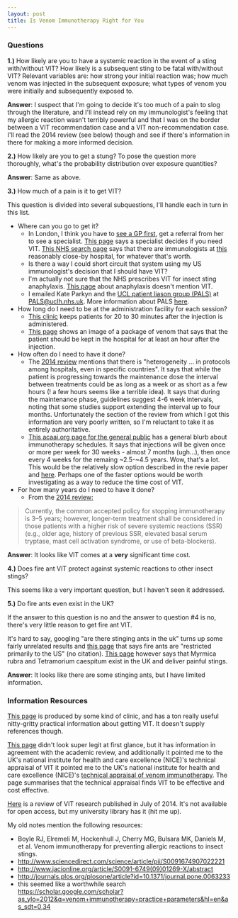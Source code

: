 ```yaml
---
layout: post
title: Is Venom Immunotherapy Right for You 
---
```


### **Questions**

**1.)** How likely are you to have a systemic reaction in the event of a sting with/without VIT? How likely is a subsequent sting to be fatal with/without VIT? Relevant variables are: how strong your initial reaction was; how much venom was injected in the subsequent exposure; what types of venom you were initially and subsequently exposed to.

**Answer**: I suspect that I'm going to decide it's too much of a pain to slog through the literature, and I'll instead rely on my immunologist's feeling that my allergic reaction wasn't terribly powerful and that I was on the border between a VIT recommendation case and a VIT non-recommendation case. I'll read the 2014 review (see below) though and see if there's information in there for making a more informed decision.

**2.)** How likely are you to get a stung? To pose the question more thoroughly, what's the probability distribution over exposure quantities?

**Answer**: Same as above.

**3.)** How much of a pain is it to get VIT?

This question is divided into several subquestions, I'll handle each in turn in this list.

  * Where can you go to get it?
    * In London, I think you have to [see a GP first](http://www.nhs.uk/chq/pages/1094.aspx?categoryid=68&subcategoryid=153), get a referral from her to see a specialist. [This page](https://www.allergyuk.org/the-management-of-allergy/immunotherapy) says a specialist decides if you need VIT. [This NHS search page](http://www.nhs.uk/Service-Search/Hospital/LocationSearch/7/ConsultantResults?Name=e.g.%20Singh%20or%20John%20Smith&Distance=25&Location.Latitude=51.536304473877&Location.Longitude=-0.134296000003815&Location.Id=0&location.Name=nw10ry&ResultsOffset=0&ResultsPerPage=10&SearchMethod=1&Specialty=40) says that there are immunologists at [this](https://www.google.com/maps/place/great+ormond+street+hospital/@51.5225023,-0.1207834,15z/data=!4m2!3m1!1s0x0:0xd8aa6320117dd9ca?sa=X&ved=0ahUKEwiF_rC1tsrKAhVFVyYKHcgeCy0Q_BIIkgEwEQ) reasonably close-by hospital, for whatever that's worth.
    * Is there a way I could short circuit that system using my US immunologist's decision that I should have VIT?
    * I'm actually not sure that the NHS prescribes VIT for insect sting anaphylaxis. [This page](http://www.nhs.uk/conditions/Anaphylaxis/Pages/Introduction.aspx) about anaphylaxis doesn't mention VIT.
    * I emailed Kate Parkyn and the [UCL patient liason group (PALS)](http://www.uclh.nhs.uk/pandv/helpandsupport/pals/Pages/HowtocontactPALS.aspx) at PALS@uclh.nhs.uk. More information about PALS [here](http://www.nhs.uk/chq/pages/1082.aspx?CategoryID=68).
  * How long do I need to be at the administration facility for each session?
    * [This clinic](http://www.texasallergyonline.com/allergy.php?id=369201) keeps patients for 20 to 30 minutes after the injection is administered.
    * [This page](http://www.insectstings.co.uk/immunotherapy/) shows an image of a package of venom that says that the patient should be kept in the hospital for at least an hour after the injection.
  * How often do I need to have it done?
    * The [2014 review](https://scholar.google.com/scholar?as_ylo=2012&q=venom+immunotherapy+practice+parameters&hl=en&as_sdt=0,34) mentions that there is "heterogeneity ... in protocols among hospitals, even in specific countries". It says that while the patient is progressing towards the maintenance dose the interval between treatments could be as long as a week or as short as a few hours (! a few hours seems like a terrible idea). It says that during the maintenance phase, guidelines suggest 4-6 week intervals, noting that some studies support extending the interval up to four months. Unfortunately the section of the review from which I got this information are very poorly written, so I'm reluctant to take it as entirely authoritative. 
    * [This acaai.org page for the general public](http://acaai.org/allergies/treatment/allergy-shots-immunotherapy) has a general blurb about immunotherapy schedules. It says that injections will be given once or more per week for 30 weeks - almost 7 months (ugh...), then once every 4 weeks for the remaing ~2.5-~4.5 years. Wow, that's a lot. This would be the relatively slow option described in the revie paper and [here](http://www.insectstings.co.uk/immunotherapy/). Perhaps one of the faster options would be worth investigating as a way to reduce the time cost of VIT.
  * For how many years do I need to have it done? 
    * From the [2014 review:](http://link.springer.com/article/10.1007/s11882-014-0449-1)

> Currently, the common accepted policy for stopping immunotherapy
is 3–5 years; however, longer-term treatment shall be
considered in those patients with a higher risk of severe systemic
reactions (SSR) (e.g., older age, history of previous SSR,
elevated basal serum tryptase, mast cell activation syndrome, or
use of beta-blockers).

**Answer**: It looks like VIT comes at a **very** significant time cost.

**4.)** Does fire ant VIT protect against systemic reactions to other insect stings?

This seems like a very important question, but I haven't seen it addressed.

**5.)** Do fire ants even exist in the UK?

If the answer to this question is no and the answer to question #4 is no, there's very little reason to get fire ant VIT.

It's hard to say, googling "are there stinging ants in the uk" turns up some fairly unrelated results and [this page](http://www.insectstings.co.uk/fire-ants/) that says fire ants are "restricted primarily to the US" (no citation). [This page](http://www.antnest.co.uk/species.html) however says that Myrmica rubra and Tetramorium caespitum exist in the UK and deliver painful stings. 

**Answer**: It looks like there are some stinging ants, but I have limited information.


### Information Resources

[This page](http://www.texasallergyonline.com/allergy.php?id=369201) is produced by some kind of clinic, and has a ton really useful nitty-gritty practical information about getting VIT. It doesn't supply references though.

[This page](http://www.insectstings.co.uk/immunotherapy/) didn't look super legit at first glance, but it has information in agreement with the academic review, and additionally it pointed me to the UK's national institute for health and care excellence (NICE)'s technical appraisal of VIT it pointed me to the UK's national institute  for health and care excellence (NICE)'s [technical appraisal of venom immunotherapy](https://www.nice.org.uk/guidance/ta246). The page summarises that the technical appraisal finds VIT to be effective and cost effective.

[Here](http://link.springer.com/article/10.1007/s11882-014-0449-1) is a review of VIT research published in July of 2014. It's not available for open access, but my university library has it (hit me up). 

My old notes mention the following resources:

* Boyle RJ, Elremeli M, Hockenhull J, Cherry MG, Bulsara MK, Daniels M, et al. Venom immunotherapy for preventing allergic reactions to insect stings.
* http://www.sciencedirect.com/science/article/pii/S0091674907022221
* http://www.jacionline.org/article/S0091-6749(09)01269-X/abstract
* http://journals.plos.org/plosone/article?id=10.1371/journal.pone.0063233
* this seemed like a worthwhile search https://scholar.google.com/scholar?as_ylo=2012&q=venom+immunotherapy+practice+parameters&hl=en&as_sdt=0,34
